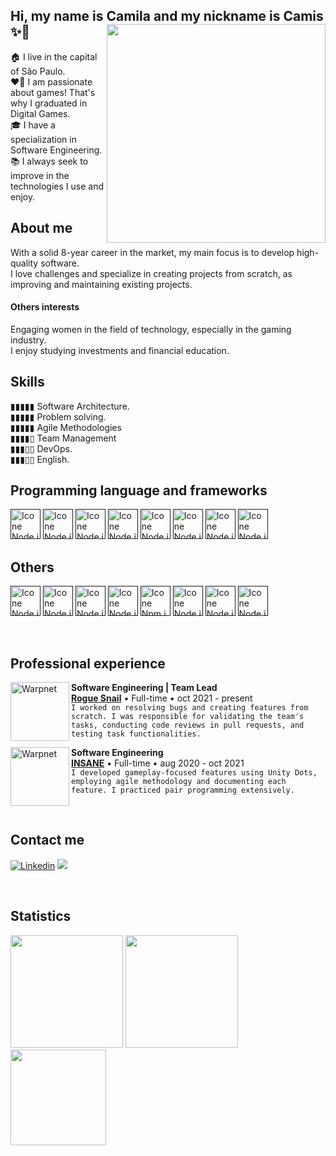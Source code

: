 ## Hi, my name is Camila and my nickname is Camis ✨👋 <img src="https://github.com/marquesbelem/marquesbelem/assets/22681072/0af894d6-91bd-42da-9a1a-b575bd491190" min-width="350px" max-width="350px" width="350px" align="right"/> 

🏠 I live in the capital of São Paulo. </br>
❤️‍🔥 I am passionate about games! That's why I graduated in Digital Games. </br>
🎓 I have a specialization in Software Engineering. </br>
📚 I always seek to improve in the technologies I use and enjoy.

## About me
With a solid 8-year career in the market, my main focus is to develop high-quality software. </br>
I love challenges and specialize in creating projects from scratch, as improving and maintaining existing projects.

#### Others interests
Engaging women in the field of technology, especially in the gaming industry. </br>
I enjoy studying investments and financial education.

## Skills
▮▮▮▮▮ Software Architecture. </br>
▮▮▮▮▮ Problem solving. </br>
▮▮▮▮▮ Agile Methodologies </br>
▮▮▮▮▯ Team Management </br>
▮▮▮▯▯ DevOps. </br>
▮▮▮▯▯ English.

## Programming language and frameworks
[<img height="48px" width="48px" alt="Icone Node.js" src="https://skillicons.dev/icons?i=cs"/>]()
[<img height="48px" width="48px" alt="Icone Node.js" src="https://skillicons.dev/icons?i=c"/>]()
[<img height="48px" width="48px" alt="Icone Node.js" src="https://skillicons.dev/icons?i=cpp"/>]()
[<img height="48px" width="48px" alt="Icone Node.js" src="https://skillicons.dev/icons?i=dotnet"/>]()
[<img height="48px" width="48px" alt="Icone Node.js" src="https://skillicons.dev/icons?i=js"/>]()
[<img height="48px" width="48px" alt="Icone Node.js" src="https://skillicons.dev/icons?i=nodejs"/>]()
[<img height="48px" width="48px" alt="Icone Node.js" src="https://skillicons.dev/icons?i=express"/>]()
[<img height="48px" width="48px" alt="Icone Node.js" src="https://skillicons.dev/icons?i=jquery"/>]()

## Others
[<img height="48px" width="48px" alt="Icone Node.js" src="https://skillicons.dev/icons?i=unity"/>]()
[<img height="48px" width="48px" alt="Icone Node.js" src="https://skillicons.dev/icons?i=aws"/>]()
[<img height="48px" width="48px" alt="Icone Node.js" src="https://skillicons.dev/icons?i=dynamodb"/>]()
[<img height="48px" width="48px" alt="Icone Node.js" src="https://skillicons.dev/icons?i=docker"/>]()
[<img height="48px" width="48px" alt="Icone Npm.js" src="https://i.postimg.cc/L8k9jKJ2/Group.png"/>]()
[<img height="48px" width="48px" alt="Icone Node.js" src="https://skillicons.dev/icons?i=firebase"/>]()
[<img height="48px" width="48px" alt="Icone Node.js" src="https://skillicons.dev/icons?i=jenkins"/>]()
[<img height="48px" width="48px" alt="Icone Node.js" src="https://skillicons.dev/icons?i=bash"/>]()

</br>

## Professional experience
[<img align="left" height="94px" width="94px" alt="Warpnet" src="https://roguesnail.com/wp-content/themes/rogue/images/main_logo2.svg"/>](https://roguesnail.com/)
**Software Engineering | Team Lead** \
[**Rogue Snail**](https://roguesnail.com/) • Full-time • oct 2021 - present </br>
`I worked on resolving bugs and creating features from scratch. I was responsible for validating the team's tasks, conducting code reviews in pull requests, and testing task functionalities.`

[<img align="left" height="94px" width="94px" alt="Warpnet" src="https://static.wixstatic.com/media/f3015c_5a494d2a60f54ca2b09f2aa2e0e8383a~mv2.png/v1/fill/w_830,h_240,al_c,q_85,usm_0.66_1.00_0.01,enc_auto/INSANE_LOGO_BRANCO.png"/>](https://www.insa.ne/)
**Software Engineering** \
[**INSANE**](https://www.insa.ne//) • Full-time • aug 2020 - oct 2021 </br>
`I developed gameplay-focused features using Unity Dots, employing agile methodology and documenting each feature. I practiced pair programming extensively.`

</br>

## Contact me
[<img alt="Linkedin" src="https://img.shields.io/badge/-linkedin-%230077B5?style=for-the-badge&logo=linkedin&logoColor=white"/>](https://www.linkedin.com/in/camila-marques-belem/)
[<img src="https://img.shields.io/badge/-site-%e39913?style=for-the-badge"/>](https://camilambelem.info/)

</br>

## Statistics
<div>
<img loading="lazy" height="180em" src="https://github-readme-stats.vercel.app/api/top-langs/?username=marquesbelem&layout=compact&langs_count=7&theme=radical"/>
<img loading="lazy" height="180em" src="https://github-readme-stats.vercel.app/api/?username=marquesbelem&show_icons=true&include_all_commits=true&theme=radical"/>
<img loading="lazy" height="153em" src="http://github-readme-streak-stats.herokuapp.com/?user=marquesbelem&amp;theme=radical">
</div>
